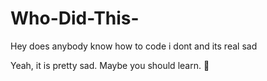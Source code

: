 # Who-Did-This-
Hey does anybody know how to code i dont and its real sad

Yeah, it is pretty sad. Maybe you should learn. :thinking:
